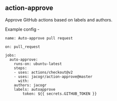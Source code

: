 ## action-approve

Approve GitHub actions based on labels and authors. 

Example config -

```
name: Auto-approve pull request

on: pull_request

jobs:
  auto-approve:
    runs-on: ubuntu-latest
    steps:
    - uses: actions/checkout@v2
    - uses: jacogr/action-approve@master
      with:
	authors: jacogr
	labels: autoapprove
        token: ${{ secrets.GITHUB_TOKEN }}
```
